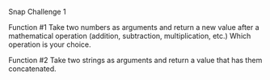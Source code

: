 Snap Challenge 1

Function #1
Take two numbers as arguments and return a new value after a mathematical operation (addition, subtraction, multiplication, etc.) Which operation is your choice.

Function #2
Take two strings as arguments and return a value that has them concatenated.
